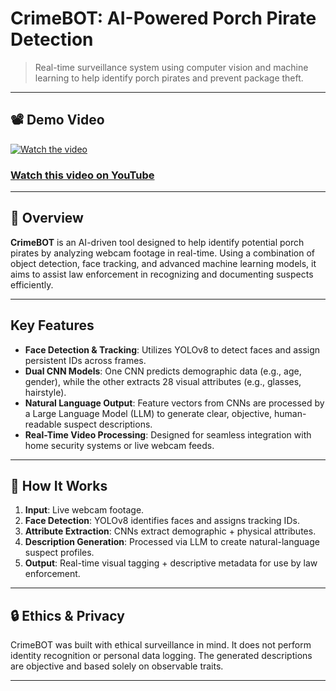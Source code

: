 # CrimeBOT: AI-Powered Porch Pirate Detection

> Real-time surveillance system using computer vision and machine learning to help identify porch pirates and prevent package theft.

---

## 📽️ Demo Video

[![Watch the video](https://img.youtube.com/vi/ccKL_JBEgvA/maxresdefault.jpg)](https://youtu.be/ccKL_JBEgvA)

### [Watch this video on YouTube](https://youtu.be/ccKL_JBEgvA)

---

## 📖 Overview

**CrimeBOT** is an AI-driven tool designed to help identify potential porch pirates by analyzing webcam footage in real-time. Using a combination of object detection, face tracking, and advanced machine learning models, it aims to assist law enforcement in recognizing and documenting suspects efficiently.

---

## Key Features

-  **Face Detection & Tracking**: Utilizes YOLOv8 to detect faces and assign persistent IDs across frames.
-  **Dual CNN Models**: One CNN predicts demographic data (e.g., age, gender), while the other extracts 28 visual attributes (e.g., glasses, hairstyle).
-  **Natural Language Output**: Feature vectors from CNNs are processed by a Large Language Model (LLM) to generate clear, objective, human-readable suspect descriptions.
-  **Real-Time Video Processing**: Designed for seamless integration with home security systems or live webcam feeds.

---


## 🚀 How It Works

1. **Input**: Live webcam footage.
2. **Face Detection**: YOLOv8 identifies faces and assigns tracking IDs.
3. **Attribute Extraction**: CNNs extract demographic + physical attributes.
4. **Description Generation**: Processed via LLM to create natural-language suspect profiles.
5. **Output**: Real-time visual tagging + descriptive metadata for use by law enforcement.

---

## 🔒 Ethics & Privacy

CrimeBOT was built with ethical surveillance in mind. It does not perform identity recognition or personal data logging. The generated descriptions are objective and based solely on observable traits.

---
